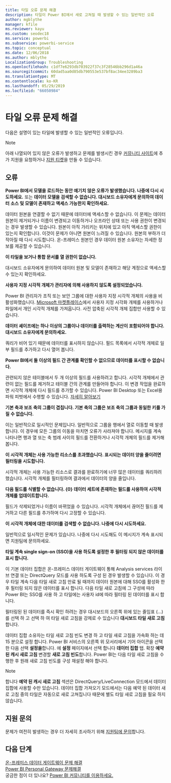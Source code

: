 ```yaml
---
title: 타일 오류 문제 해결
description: 타일이 Power BI에서 새로 고쳐질 때 발생할 수 있는 일반적인 오류
author: mgblythe
manager: kfile
ms.reviewer: kayu
ms.custom: seodec18
ms.service: powerbi
ms.subservice: powerbi-service
ms.topic: conceptual
ms.date: 12/06/2018
ms.author: mblythe
LocalizationGroup: Troubleshooting
ms.openlocfilehash: c1df7e6293db703922f37c3f28546bb296d1a46a
ms.sourcegitcommit: 60dad5aa0d85db790553e537bf8ac34ee3289ba3
ms.translationtype: MT
ms.contentlocale: ko-KR
ms.lasthandoff: 05/29/2019
ms.locfileid: "66050984"
---
```

# <a name="troubleshooting-tile-errors"></a>타일 오류 문제 해결
다음은 설명이 있는 타일에 발생할 수 있는 일반적인 오류입니다.

> [!NOTE]
> 아래 나열되어 있지 않은 오류가 발생하고 문제를 발생시킨 경우 [커뮤니티 사이트](http://community.powerbi.com/)에 추가 지원을 요청하거나 [지원 티켓](https://powerbi.microsoft.com/support/)을 만들 수 있습니다.
> 
> 

## <a name="errors"></a>오류
**Power BI에서 모델을 로드하는 동안 예기치 않은 오류가 발생했습니다. 나중에 다시 시도하세요.**
또는 **데이터 모델을 검색할 수 없습니다. 대시보드 소유자에게 문의하여 데이터 소스 및 모델이 존재하고 액세스 가능한지 확인하세요.**

데이터 원본을 연결할 수 없기 때문에 데이터에 액세스할 수 없습니다. 이 문제는 데이터 원본이 제거되거나 이름이 변경되고 이동하거나 오프라인 상태 또는 사용 권한이 변경되는 경우 발생할 수 있습니다. 원본이 아직 가리키는 위치에 있고 아직 액세스할 권한이 있는지 확인합니다. 이것이 문제가 아니면 원본이 느려질 수 있습니다. 원본의 부하가 더 작아질 때 다시 시도합니다. 온-프레미스 원본인 경우 데이터 원본 소유자는 자세한 정보를 제공할 수 있습니다.

**이 타일을 보거나 통합 문서를 열 권한이 없습니다.**

대시보드 소유자에게 문의하여 데이터 원본 및 모델이 존재하고 해당 계정으로 액세스할 수 있는지 확인하세요.

**사용자 지정 시각적 개체가 관리자에 의해 사용하지 않도록 설정되었습니다.**

Power BI 관리자가 조직 또는 보안 그룹에 대한 사용자 지정 시각적 개체의 사용을 비활성화했습니다. [Microsoft 마켓플레이스](https://appsource.microsoft.com/en-us/marketplace/apps?page=1&product=power-bi-visuals)에서 사용자 지정 시각화 개체를 사용하거나 파일에서 개인 시각적 개체를 가져옵니다. 사전 압축된 시각적 개체 집합만 사용할 수 있습니다.


**데이터 셰이프에는 하나 이상의 그룹이나 데이터를 출력하는 계산이 포함되어야 합니다. 대시보드 소유자에게 문의하세요.**

쿼리가 비어 있기 때문에 데이터를 표시하지 않습니다. 필드 목록에서 시각적 개체로 일부 필드를 추가하고 다시 열어 봅니다.

**Power BI에서 둘 이상의 필드 간 관계를 확인할 수 없으므로 데이터를 표시할 수 없습니다.**

관련되지 않은 테이블에서 두 개 이상의 필드를 사용하려고 합니다. 시각적 개체에서 관련이 없는 필드를 제거하고 테이블 간의 관계를 만들어야 합니다. 이 변경 작업을 완료하면 시각적 개체에 다시 필드를 추가할 수 있습니다. Power BI Desktop 또는 Excel용 파워 피벗에서 수행할 수 있습니다. [자세히 알아보기](desktop-create-and-manage-relationships.md)

**기본 축과 보조 축의 그룹이 겹칩니다. 기본 축의 그룹은 보조 축의 그룹과 동일한 키를 가질 수 없습니다.**

이는 일반적으로 일시적인 문제입니다. 일반적으로 그룹을 행에서 열로 이동할 때 발생합니다. 이 경우에 모든 그룹의 이동을 마치면 오류가 사라져야 합니다. 메시지를 계속 나타나면 행과 열 또는 축 범례 사이의 필드를 전환하거나 시각적 개체의 필드를 제거해 봅니다.  

**이 시각적 개체는 사용 가능한 리소스를 초과했습니다. 표시되는 데이터 양을 줄이려면 필터링을 시도합니다.**

시각적 개체는 사용 가능한 리소스로 결과를 완료하기에 너무 많은 데이터를 쿼리하려 했습니다. 시각적 개체를 필터링하여 결과에서 데이터의 양을 줄입니다.

**다음 필드를 식별할 수 없습니다. {0} 데이터 세트에 존재하는 필드를 사용하여 시각적 개체를 업데이트합니다.**

필드가 삭제되었거나 이름이 바뀌었을 수 있습니다. 시각적 개체에서 끊어진 필드를 제거하고 다른 필드를 추가하며 다시 고정할 수 있습니다.

**이 시각적 개체에 대한 데이터를 검색할 수 없습니다. 나중에 다시 시도하세요.**

일반적으로 일시적인 문제가 있습니다. 나중에 다시 시도해도 이 메시지가 계속 표시되면 지원팀에 문의하세요.

**타일 계속 single sign-on (SSO)을 사용 하도록 설정한 후 필터링 되지 않은 데이터를 표시 합니다.**

이 기본 데이터 집합은 온-프레미스 데이터 게이트웨이 통해 Analysis services 라이브 연결 또는 DirectQuery 모드를 사용 하도록 구성 된 경우 발생할 수 있습니다. 이 경우 타일 계속 다음 타일 새로 고침 만료 될 때까지 데이터 원본에 대해 SSO를 활성화 한 후 필터링 되지 않은 데이터를 표시 합니다. 다음 타일 새로 고침에 그 구성에 따라 Power BI는 SSO를 사용 하 고 타일에는 사용자 id에 따라 필터링 된 데이터를 표시 합니다. 

필터링된 된 데이터를 즉시 확인 하려는 경우 대시보드의 오른쪽 위에 있는 줄임표 (...)를 선택 하 고 선택 하 여 타일 새로 고침을 강제로 수 있습니다 **대시보드 타일 새로 고침**합니다.

데이터 집합 소유자는 타일 새로 고침 빈도 변경 하 고 타일 새로 고침을 가속화 하는 데 15 분으로 설정 합니다. Power BI 서비스의 오른쪽 위 모서리에서 기어 아이콘을 선택한 다음 선택 **설정을**합니다. 에 **설정** 페이지에서 선택 합니다 **데이터 집합** 탭. 확장 **예약 된 캐시 새로 고침** 변경할 **새로 고침 빈도**합니다. Power BI는 다음 타일 새로 고침을 수행한 후 원래 새로 고침 빈도를 구성 재설정 해야 합니다.

> [!NOTE]
> 합니다 **예약 된 캐시 새로 고침** 섹션은 DirectQuery/LiveConnection 모드에서 데이터 집합에 사용할 수만 있습니다. 데이터 집합 가져오기 모드에서는 다음 예약 된 데이터 새로 고침 중의 타일은 자동으로 새로 고쳐집니다 때문에 별도 타일 새로 고침을 필요 하지 않습니다.

## <a name="contact-support"></a>지원 문의
문제가 여전히 발생하는 경우 더 자세히 조사하기 위해 [지원팀에 문의](https://support.powerbi.com)합니다.

## <a name="next-steps"></a>다음 단계
[온-프레미스 데이터 게이트웨이 문제 해결](service-gateway-onprem-tshoot.md)  
[Power BI Personal Gateway 문제해결](service-admin-troubleshooting-power-bi-personal-gateway.md)  
궁금한 점이 더 있나요? [Power BI 커뮤니티를 이용하세요.](http://community.powerbi.com/)

